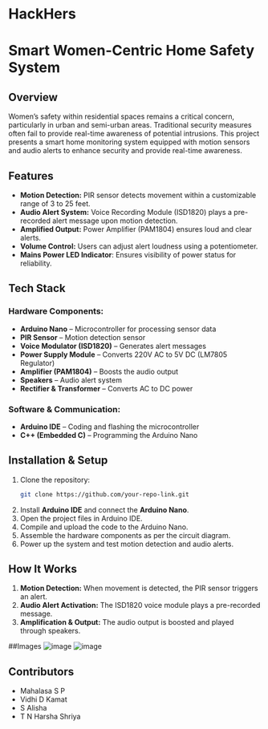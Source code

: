 # HackHers 

# Smart Women-Centric Home Safety System

## Overview
Women’s safety within residential spaces remains a critical concern, particularly in urban and semi-urban areas. Traditional security measures often fail to provide real-time awareness of potential intrusions. This project presents a smart home monitoring system equipped with motion sensors and audio alerts to enhance security and provide real-time awareness.

## Features
- **Motion Detection:** PIR sensor detects movement within a customizable range of 3 to 25 feet.
- **Audio Alert System:** Voice Recording Module (ISD1820) plays a pre-recorded alert message upon motion detection.
- **Amplified Output:** Power Amplifier (PAM1804) ensures loud and clear alerts.
- **Volume Control:** Users can adjust alert loudness using a potentiometer.
- **Mains Power LED Indicator**: Ensures visibility of power status for reliability.

## Tech Stack
### Hardware Components:
- **Arduino Nano** – Microcontroller for processing sensor data
- **PIR Sensor** – Motion detection sensor
- **Voice Modulator (ISD1820)** – Generates alert messages
- **Power Supply Module** – Converts 220V AC to 5V DC (LM7805 Regulator)
- **Amplifier (PAM1804)** – Boosts the audio output
- **Speakers** – Audio alert system
- **Rectifier & Transformer** – Converts AC to DC power

### Software & Communication:
- **Arduino IDE** – Coding and flashing the microcontroller
- **C++ (Embedded C)** – Programming the Arduino Nano

## Installation & Setup
1. Clone the repository:
   ```bash
   git clone https://github.com/your-repo-link.git
   ```
2. Install **Arduino IDE** and connect the **Arduino Nano**.
3. Open the project files in Arduino IDE.
4. Compile and upload the code to the Arduino Nano.
5. Assemble the hardware components as per the circuit diagram.
6. Power up the system and test motion detection and audio alerts.

## How It Works
1. **Motion Detection:** When movement is detected, the PIR sensor triggers an alert.
2. **Audio Alert Activation:** The ISD1820 voice module plays a pre-recorded message.
3. **Amplification & Output:** The audio output is boosted and played through speakers.

##Images
![image](https://github.com/user-attachments/assets/96621f54-20fd-421d-afe5-fb45b90538a4)
![image](https://github.com/user-attachments/assets/e2f16588-3778-45c7-8841-3f229300f3fb)



## Contributors
- Mahalasa S P
- Vidhi D Kamat
- S Alisha
- T N Harsha Shriya

